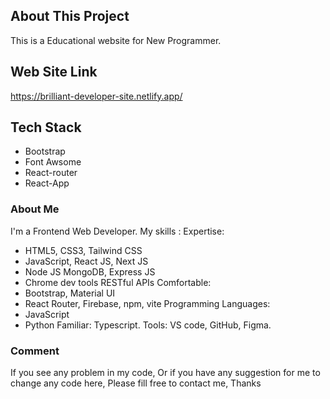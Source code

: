 ## About This Project

This is a Educational website for New Programmer.

## Web Site Link

https://brilliant-developer-site.netlify.app/

## Tech Stack

- Bootstrap
- Font Awsome
- React-router
- React-App

### About Me

I'm a Frontend Web Developer.
My skills :
 Expertise:
 - HTML5, CSS3, Tailwind CSS
 - JavaScript, React JS, Next JS
 - Node JS MongoDB, Express JS
 - Chrome dev tools RESTful APIs
 Comfortable:
 - Bootstrap, Material UI
 - React Router, Firebase, npm, vite
 Programming Languages: 
 - JavaScript
 - Python
 Familiar: Typescript.
 Tools: VS code, GitHub, Figma.


### Comment

If you see any problem in my code,
Or if you have any suggestion for me to change any code here,
Please fill free to contact me, Thanks
